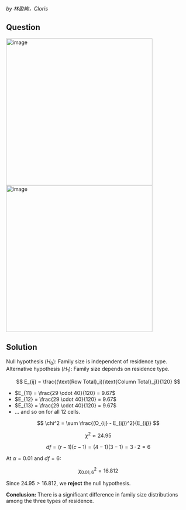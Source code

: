 *by 林盈絢，Cloris*

## Question
<img width="400" alt="image" src="https://github.com/user-attachments/assets/a3277127-9389-4c70-b37b-d90d1845bfac" /><br>
<img width="400" alt="image" src="https://github.com/user-attachments/assets/b9d93efc-8da1-441f-9298-454ae86ce73f" />

## Solution
Null hypothesis ($H_0$): Family size is independent of residence type.
Alternative hypothesis ($H_1$): Family size depends on residence type.

$$
E_{ij} = \frac{(\text{Row Total}_i)(\text{Column Total}_j)}{120}
$$

- $E_{11} = \frac{29 \cdot 40}{120} = 9.67$
- $E_{12} = \frac{29 \cdot 40}{120} = 9.67$
- $E_{13} = \frac{29 \cdot 40}{120} = 9.67$
- … and so on for all 12 cells.

$$
\chi^2 = \sum \frac{(O_{ij} - E_{ij})^2}{E_{ij}}
$$

$$
\chi^2 \approx 24.95
$$

$$
df = (r - 1)(c - 1) = (4 - 1)(3 - 1) = 3 \cdot 2 = 6
$$

At $\alpha = 0.01$ and $df = 6$:

$$
\chi^2_{0.01,6} = 16.812
$$

Since $24.95 > 16.812$, we **reject** the null hypothesis.

**Conclusion:** There is a significant difference in family size distributions among the three types of residence.
